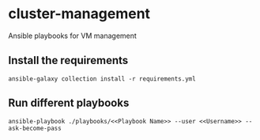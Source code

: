 # cluster-management
Ansible playbooks for VM management

## Install the requirements
```
ansible-galaxy collection install -r requirements.yml
```

## Run different playbooks
```
ansible-playbook ./playbooks/<<Playbook Name>> --user <<Username>> --ask-become-pass
```
